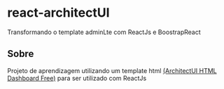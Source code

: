 # react-architectUI
Transformando o template adminLte com ReactJs e BoostrapReact

## Sobre
Projeto de aprendizagem utilizando um template html [(ArchitectUI HTML Dashboard Free)](https://dashboardpack.com/theme-details/architectui-html-dashboard-free/?v=19d3326f3137)  para ser utilizado com ReactJs

